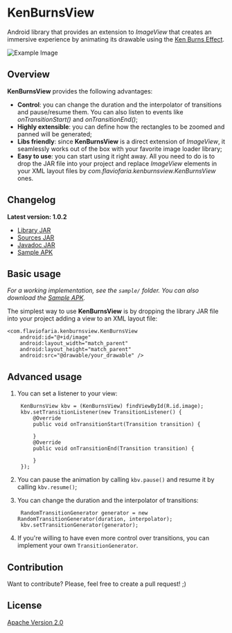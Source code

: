 KenBurnsView
============

Android library that provides an extension to *ImageView* that creates an immersive
experience by animating its drawable using the [Ken Burns Effect][1].

![Example Image][2]

Overview
--------

**KenBurnsView** provides the following advantages:

* **Control**: you can change the duration and the interpolator of transitions and
pause/resume them. You can also listen to events like *onTransitionStart()* and
*onTransitionEnd()*;
* **Highly extensible**: you can define how the rectangles to be zoomed
and panned will be generated;
* **Libs friendly**: since **KenBurnsView** is a direct extension of *ImageView*,
it seamlessly works out of the box with your favorite image loader library;
* **Easy to use**: you can start using it right away. All you need to do
is to drop the JAR file into your project and replace *ImageView* elements
 in your XML layout files by *com.flaviofaria.kenburnsview.KenBurnsView* ones.

Changelog
---------

**Latest version: 1.0.2**

* [Library JAR][3]
* [Sources JAR][4]
* [Javadoc JAR][5]
* [Sample APK][6]

Basic usage
-----------

*For a working implementation, see the `sample/` folder. You can also download the [Sample APK][6].*

The simplest way to use **KenBurnsView** is by dropping the library JAR file into your project
adding a view to an XML layout file:

    <com.flaviofaria.kenburnsview.KenBurnsView
        android:id="@+id/image"
        android:layout_width="match_parent"
        android:layout_height="match_parent"
        android:src="@drawable/your_drawable" />

Advanced usage
--------------

1. You can set a listener to your view:

        KenBurnsView kbv = (KenBurnsView) findViewById(R.id.image);
        kbv.setTransitionListener(new TransitionListener() {
            @Override
            public void onTransitionStart(Transition transition) {

            }
            @Override
            public void onTransitionEnd(Transition transition) {

            }
        });

2. You can pause the animation by calling `kbv.pause()` and resume it
by calling `kbv.resume()`;

3. You can change the duration and the interpolator of transitions:

        RandomTransitionGenerator generator = new RandomTransitionGenerator(duration, interpolator);
        kbv.setTransitionGenerator(generator);

4. If you're willing to have even more control over transitions,
you can implement your own `TransitionGenerator`.

Contribution
------------

Want to contribute? Please, feel free to create a pull request! ;)

License
-------

[Apache Version 2.0][7]

[1]: http://en.wikipedia.org/wiki/Ken_Burns_effect
[2]: http://www.pictureshack.us/images/15526_KenBurnsView.gif
[3]: https://github.com/flavioarfaria/KenBurnsView/releases/download/v1.0.2/KenBurnsView-1.0.2.jar
[4]: https://github.com/flavioarfaria/KenBurnsView/releases/download/v1.0.2/KenBurnsView-1.0.2-sources.jar
[5]: https://github.com/flavioarfaria/KenBurnsView/releases/download/v1.0.2/KenBurnsView-1.0.2-javadoc.jar
[6]: https://sites.google.com/site/flavioarfaria/KenBurnsView-1.0.2-sample.apk?attredirects=0&d=1
[7]: http://www.apache.org/licenses/LICENSE-2.0.html